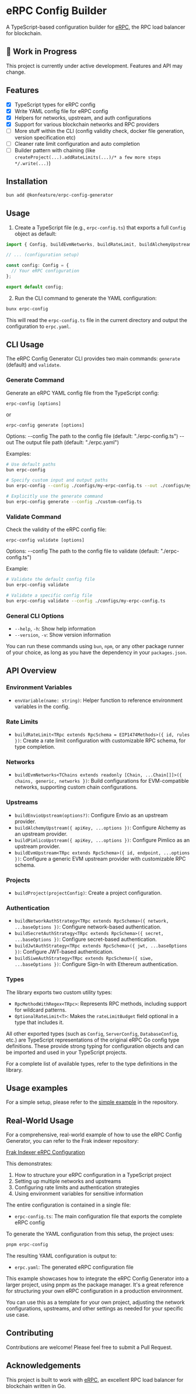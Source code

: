 # eRPC Config Builder

A TypeScript-based configuration builder for [eRPC](https://github.com/erpc/erpc), the RPC load balancer for blockchain.

## 🚧 Work in Progress

This project is currently under active development. Features and API may change.

## Features

- [x] TypeScript types for eRPC config
- [x] Write YAML config file for eRPC config
- [x] Helpers for networks, upstream, and auth configurations
- [x] Support for various blockchain networks and RPC providers
- [ ] More stuff within the CLI (config validity check, docker file generation, version specification etc)
- [ ] Cleaner rate limit configuration and auto completion
- [ ] Builder pattern with chaining (like `createProject(...).addRateLimits(...)/* a few more steps */.write(...)`)

## Installation

```bash
bun add @konfeature/erpc-config-generator
```

## Usage

1. Create a TypeScript file (e.g., `erpc-config.ts`) that exports a full `Config` object as default:

```typescript
import { Config, buildEvmNetworks, buildRateLimit, buildAlchemyUpstream, buildProject, envVariable } from '@konfeature/erpc-config-generator';

// ... (configuration setup)

const config: Config = {
  // Your eRPC configuration
};

export default config;
```

2. Run the CLI command to generate the YAML configuration:

```bash
bunx erpc-config
```

This will read the `erpc-config.ts` file in the current directory and output the configuration to `erpc.yaml`.

## CLI Usage

The eRPC Config Generator CLI provides two main commands: `generate` (default) and `validate`.

### Generate Command

Generate an eRPC YAML config file from the TypeScript config:

```
erpc-config [options]
```
or
```
erpc-config generate [options]
```

Options:
  --config    The path to the config file (default: "./erpc-config.ts")
  --out       The output file path (default: "./erpc.yaml")

Examples:

```bash
# Use default paths
bun erpc-config

# Specify custom input and output paths
bun erpc-config --config ./configs/my-erpc-config.ts --out ./configs/my-erpc-config.yaml

# Explicitly use the generate command
bun erpc-config generate --config ./custom-config.ts
```

### Validate Command

Check the validity of the eRPC config file:

```
erpc-config validate [options]
```

Options:
  --config    The path to the config file to validate (default: "./erpc-config.ts")

Example:

```bash
# Validate the default config file
bun erpc-config validate

# Validate a specific config file
bun erpc-config validate --config ./configs/my-erpc-config.ts
```

### General CLI Options

- `--help`, `-h`: Show help information
- `--version`, `-v`: Show version information

You can run these commands using `bun`, `npm`, or any other package runner of your choice, as long as you have the dependency in your `packages.json`.

## API Overview

### Environment Variables

- `envVariable(name: string)`: Helper function to reference environment variables in the config.

### Rate Limits

- `buildRateLimit<TRpc extends RpcSchema = EIP1474Methods>({ id, rules })`: Create a rate limit configuration with customizable RPC schema, for type completion.

### Networks

- `buildEvmNetworks<TChains extends readonly [Chain, ...Chain[]]>({ chains, generic, networks })`: Build configurations for EVM-compatible networks, supporting custom chain configurations.

### Upstreams

- `buildEnvioUpstream(options?)`: Configure Envio as an upstream provider.
- `buildAlchemyUpstream({ apiKey, ...options })`: Configure Alchemy as an upstream provider.
- `buildPimlicoUpstream({ apiKey, ...options })`: Configure Pimlico as an upstream provider.
- `buildEvmUpstream<TRpc extends RpcSchema>({ id, endpoint, ...options })`: Configure a generic EVM upstream provider with customizable RPC schema.

### Projects

- `buildProject(projectConfig)`: Create a project configuration.

### Authentication

- `buildNetworkAuthStrategy<TRpc extends RpcSchema>({ network, ...baseOptions })`: Configure network-based authentication.
- `buildSecretAuthStrategy<TRpc extends RpcSchema>({ secret, ...baseOptions })`: Configure secret-based authentication.
- `buildJwtAuthStrategy<TRpc extends RpcSchema>({ jwt, ...baseOptions })`: Configure JWT-based authentication.
- `buildSiweAuthStrategy<TRpc extends RpcSchema>({ siwe, ...baseOptions })`: Configure Sign-In with Ethereum authentication.

### Types

The library exports two custom utility types:

- `RpcMethodWithRegex<TRpc>`: Represents RPC methods, including support for wildcard patterns.
- `OptionalRateLimit<T>`: Makes the `rateLimitBudget` field optional in a type that includes it.

All other exported types (such as `Config`, `ServerConfig`, `DatabaseConfig`, etc.) are TypeScript representations of the original eRPC Go config type definitions. These provide strong typing for configuration objects and can be imported and used in your TypeScript projects.

For a complete list of available types, refer to the type definitions in the library.

## Usage examples

For a simple setup, please refer to the [simple example](example/simple.ts) in the repository.

## Real-World Usage

For a comprehensive, real-world example of how to use the eRPC Config Generator, you can refer to the Frak indexer repository:

[Frak Indexer eRPC Configuration](https://github.com/frak-id/frak-indexer/tree/main/packages/erpc)

This demonstrates:

1. How to structure your eRPC configuration in a TypeScript project
2. Setting up multiple networks and upstreams
3. Configuring rate limits and authentication strategies
4. Using environment variables for sensitive information

The entire configuration is contained in a single file:

- `erpc-config.ts`: The main configuration file that exports the complete eRPC config

To generate the YAML configuration from this setup, the project uses:

```bash
pnpm erpc-config
```

The resulting YAML configuration is output to:

- `erpc.yaml`: The generated eRPC configuration file

This example showcases how to integrate the eRPC Config Generator into a larger project, using pnpm as the package manager. It's a great reference for structuring your own eRPC configuration in a production environment.

You can use this as a template for your own project, adjusting the network configurations, upstreams, and other settings as needed for your specific use case.

## Contributing

Contributions are welcome! Please feel free to submit a Pull Request.

## Acknowledgements

This project is built to work with [eRPC](https://github.com/erpc/erpc), an excellent RPC load balancer for blockchain written in Go.
